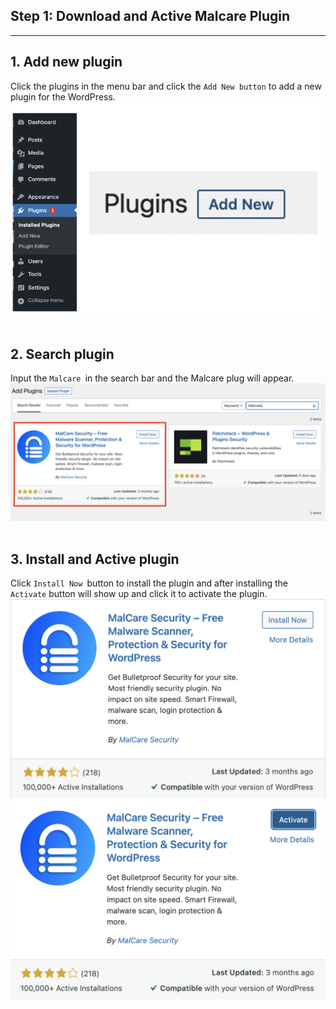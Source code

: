 ## **Step 1: Download and Active Malcare Plugin**
---
## 1. Add new plugin
Click the plugins in the menu bar and click the `Add New button` to add a new plugin for the WordPress.
![Image](./assets/2FA_WordpressLeftBar.png)
<br></br>

## 2. Search plugin
Input the `Malcare `in the search bar and the Malcare plug will appear.
![Image](./assets/showPlugin.png)
<br></br>

## 3. Install and Active plugin
Click `Install Now `button to install the plugin and after installing the `Activate` button will show up and click it to activate the plugin.
![Image](./assets/malcareInstall.png)
![Image](./assets/malcareActive.png)